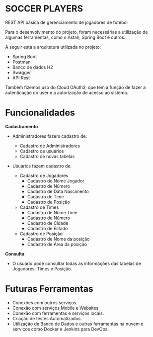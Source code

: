 # SOCCER PLAYERS
REST API básica de gerenciamento de jogadores de futebol

Para o desenvolvimento do projeto, foram necessárias a utilização de algumas ferramentas, como o Astah, Spring Boot e outros.

A seguir está a arquitetura utilizada no projeto:
* Spring Boot
* Postman
* Banco de dados H2
* Swagger
* API Rest

Também fizemos uso do Cloud OAuth2, que tem a função de fazer a autenticação do user e a autorização de acesso ao sistema.

# Funcionalidades

**Cadastramento**

* Administradores fazem cadastro de:
  * Cadastro de Administradores
  * Cadastro de usuários
  * Cadastro de novas tabelas

* Usuários fazem cadastro de:
  * Cadastro de Jogadores
	* Cadastro de Nome Jogador
	* Cadastro de Número
	* Cadastro de Data Nascimento
	* Cadastro de Time
	* Cadastro de Posição
  * Cadastro de Times
	* Cadastro de Nome Time
	* Cadastro de Número
	* Cadastro de Cidade
	* Cadastro de Estado
  * Cadastro de Posição
	* Cadastro de Nome da posição
	* Cadastro de Área da posição

**Consulta**
* O usuário pode consultar todas as informações das tabelas de Jogadores, Times e Posição.


# Futuras Ferramentas

   * Conexões com outros serviços.
   * Conexão com serviços Mobile e Websites.
   * Conexão com ferramentas e serviços locais. 
   * Criação de testes Automatizados.
   * Utilização de Banco de Dados e outras ferramentas na nuvem e serviços como Docker e Jenkins para DevOps.
